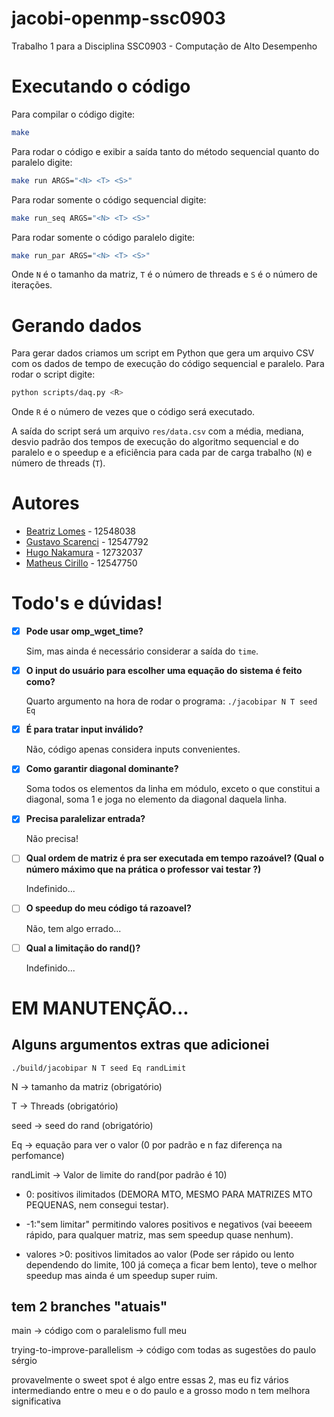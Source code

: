 # jacobi-openmp-ssc0903
Trabalho 1 para a Disciplina SSC0903 - Computação de Alto Desempenho

# Executando o código
Para compilar o código digite:
```bash
make
```

Para rodar o código e exibir a saída tanto do método sequencial quanto do paralelo digite:
```bash
make run ARGS="<N> <T> <S>"
```

Para rodar somente o código sequencial digite:
```bash
make run_seq ARGS="<N> <T> <S>"
```

Para rodar somente o código paralelo digite:
```bash
make run_par ARGS="<N> <T> <S>"
```

Onde `N` é o tamanho da matriz, `T` é o número de threads e `S` é o número de iterações.

# Gerando dados
Para gerar dados criamos um script em Python que gera um arquivo CSV com os dados de tempo de execução do código sequencial e paralelo. Para rodar o script digite:
```bash
python scripts/daq.py <R>
```
Onde `R` é o número de vezes que o código será executado.

A saída do script será um arquivo `res/data.csv` com a média, mediana, desvio padrão dos tempos de execução do algoritmo sequencial e do paralelo e o speedup e a eficiência para cada par de carga trabalho (`N`) e número de threads (`T`).

# Autores
- [Beatriz Lomes](b.lomes@usp.br) - 12548038
- [Gustavo Scarenci](github.com/GuScarenci) - 12547792
- [Hugo Nakamura](https://github.com/ikuyorih9) - 12732037
- [Matheus Cirillo](github.com/cirillom) - 12547750

# Todo's e dúvidas!

- [X] **Pode usar omp_wget_time?**
    
    Sim, mas ainda é necessário considerar a saída do `time`.

- [X] **O input do usuário para escolher uma equação do sistema é feito como?**

    Quarto argumento na hora de rodar o programa: `./jacobipar N T seed Eq`

- [X] **É para tratar input inválido?**

    Não, código apenas considera inputs convenientes. 

- [X] **Como garantir diagonal dominante?**

    Soma todos os elementos da linha em módulo, exceto o que constitui a diagonal, soma 1 e joga no elemento da diagonal daquela linha.

- [X] **Precisa paralelizar entrada?**

    Não precisa!

- [ ] **Qual ordem de matriz é pra ser executada em tempo razoável? (Qual o número máximo que na prática o professor vai testar ?)**
    
    Indefinido...

- [ ] **O speedup do meu código tá razoavel?**

    Não, tem algo errado...

- [ ] **Qual a limitação do rand()?**

   Indefinido...

# EM MANUTENÇÃO...

## Alguns argumentos extras que adicionei

```./build/jacobipar N T seed Eq randLimit```

N -> tamanho da matriz (obrigatório)

T -> Threads (obrigatório)

seed -> seed do rand (obrigatório)

Eq -> equação para ver o valor (0 por padrão e n faz diferença na perfomance)

randLimit -> Valor de limite do rand(por padrão é 10)

- 0: positivos ilimitados (DEMORA MTO, MESMO PARA MATRIZES MTO PEQUENAS, nem consegui testar).

- -1:"sem limitar" permitindo valores positivos e negativos (vai beeeem rápido, para qualquer matriz, mas sem speedup quase nenhum).

- valores >0: positivos limitados ao valor (Pode ser rápido ou lento dependendo do limite, 100 já começa a ficar bem lento), teve o melhor speedup mas ainda é um speedup super ruim.

## tem 2 branches "atuais"

main -> código com o paralelismo full meu

trying-to-improve-parallelism -> código com todas as sugestões do paulo sérgio

provavelmente o sweet spot é algo entre essas 2, mas eu fiz vários intermediando entre o meu e o do paulo e a grosso modo n tem  melhora significativa
